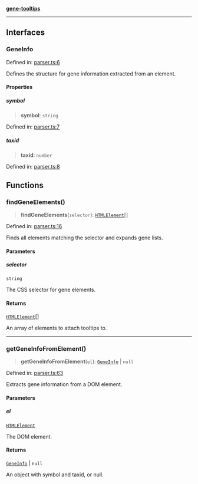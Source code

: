 [**gene-tooltips**](README.md)

***

## Interfaces

### GeneInfo

Defined in: [parser.ts:6](https://github.com/mattjmeier/gene-tooltips/blob/547536637276ecddcde4082e6f81e07f2bdbbbf9/src/parser.ts#L6)

Defines the structure for gene information extracted from an element.

#### Properties

##### symbol

> **symbol**: `string`

Defined in: [parser.ts:7](https://github.com/mattjmeier/gene-tooltips/blob/547536637276ecddcde4082e6f81e07f2bdbbbf9/src/parser.ts#L7)

##### taxid

> **taxid**: `number`

Defined in: [parser.ts:8](https://github.com/mattjmeier/gene-tooltips/blob/547536637276ecddcde4082e6f81e07f2bdbbbf9/src/parser.ts#L8)

## Functions

### findGeneElements()

> **findGeneElements**(`selector`): [`HTMLElement`](https://developer.mozilla.org/docs/Web/API/HTMLElement)[]

Defined in: [parser.ts:16](https://github.com/mattjmeier/gene-tooltips/blob/547536637276ecddcde4082e6f81e07f2bdbbbf9/src/parser.ts#L16)

Finds all elements matching the selector and expands gene lists.

#### Parameters

##### selector

`string`

The CSS selector for gene elements.

#### Returns

[`HTMLElement`](https://developer.mozilla.org/docs/Web/API/HTMLElement)[]

An array of elements to attach tooltips to.

***

### getGeneInfoFromElement()

> **getGeneInfoFromElement**(`el`): [`GeneInfo`](#geneinfo) \| `null`

Defined in: [parser.ts:63](https://github.com/mattjmeier/gene-tooltips/blob/547536637276ecddcde4082e6f81e07f2bdbbbf9/src/parser.ts#L63)

Extracts gene information from a DOM element.

#### Parameters

##### el

[`HTMLElement`](https://developer.mozilla.org/docs/Web/API/HTMLElement)

The DOM element.

#### Returns

[`GeneInfo`](#geneinfo) \| `null`

An object with symbol and taxid, or null.
